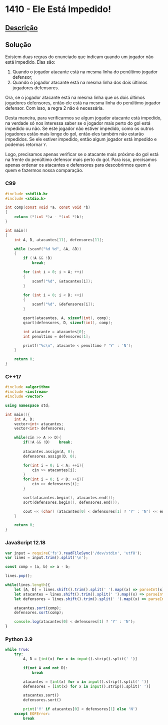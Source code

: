 # 1410 - Ele Está Impedido!

## [Descrição](https://www.beecrowd.com.br/judge/pt/problems/view/1410)

## Solução

Existem duas regras do enunciado que indicam quando um jogador não está impedido. Elas são:

1. Quando o jogador atacante está na mesma linha do penúltimo jogador defensor;
2. Quando o jogador atacante está na mesma linha dos dois últimos jogadores defensores.

Ora, se o jogador atacante está na mesma linha que os dois últimos jogadores defensores, então ele está na mesma linha do penúltimo jogador defensor. Com isso, a regra 2 não é necessária.

Desta maneira, para verificarmos se algum jogador atacante está impedido, na verdade só nos interessa saber se o jogador mais perto do gol está impedido ou não. Se este jogador não estiver impedido, como os outros jogadores estão mais longe do gol, então eles também não estarão impedidos. Se ele estiver impedido, então algum jogador está impedido e podemos retornar `Y`.

Logo, precisamos apenas verificar se o atacante mais próximo do gol está na frente do penúltimo defensor mais perto do gol. Para isso, precisamos apenas ordenar os atacantes e defensores para descobrirmos quem é quem e fazermos nossa comparação.

### C99
```c
#include <stdlib.h>
#include <stdio.h>

int comp(const void *a, const void *b)
{
    return (*(int *)a - *(int *)b);
}

int main()
{
    int A, D, atacantes[11], defensores[11];

    while (scanf("%d %d", &A, &D))
    {
        if (!A && !D)
            break;

        for (int i = 0; i < A; ++i)
        {
            scanf("%d", &atacantes[i]);
        }

        for (int i = 0; i < D; ++i)
        {
            scanf("%d", &defensores[i]);
        }

        qsort(atacantes, A, sizeof(int), comp);
        qsort(defensores, D, sizeof(int), comp);

        int atacante = atacantes[0];
        int penultimo = defensores[1];

        printf("%c\n", atacante < penultimo ? 'Y' : 'N');
    }

    return 0;
}
```

### C++17
```cpp
#include <algorithm>
#include <iostream>
#include <vector>

using namespace std;

int main(){
    int A, D;
    vector<int> atacantes;
    vector<int> defensores;

    while(cin >> A >> D){
        if(!A && !D)    break;
        
        atacantes.assign(A, 0);
        defensores.assign(D, 0);

        for(int i = 0; i < A; ++i){
            cin >> atacantes[i];
        }
        for(int i = 0; i < D; ++i){
            cin >> defensores[i];
        }

        sort(atacantes.begin(), atacantes.end());
        sort(defensores.begin(), defensores.end());

        cout << (char) (atacantes[0] < defensores[1] ? 'Y' : 'N') << endl;
    }

    return 0;
}
```

### JavaScript 12.18
```javascript
var input = require('fs').readFileSync('/dev/stdin', 'utf8');
var lines = input.trim().split('\n');

const comp = (a, b) => a - b;

lines.pop();

while(lines.length){
    let [A, D] = lines.shift().trim().split(' ').map((x) => parseInt(x));
    let atacantes = lines.shift().trim().split(' ').map((x) => parseInt(x));
    let defensores = lines.shift().trim().split(' ').map((x) => parseInt(x));

    atacantes.sort(comp);
    defensores.sort(comp);

    console.log(atacantes[0] < defensores[1] ? 'Y' : 'N');
}
```

### Python 3.9
```python
while True:
    try:
        A, D = [int(x) for x in input().strip().split(' ')]

        if(not A and not D):
            break

        atacantes = [int(x) for x in input().strip().split(' ')]
        defensores = [int(x) for x in input().strip().split(' ')]

        atacantes.sort()
        defensores.sort()

        print('Y' if atacantes[0] < defensores[1] else 'N')
    except EOFError:
        break
```